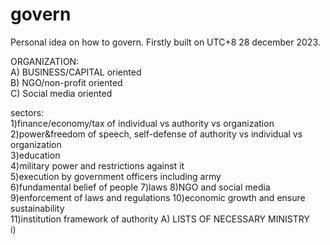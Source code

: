 # govern
  Personal idea on how to govern. Firstly built on UTC+8 28 december 2023.  

ORGANIZATION:   
  A) BUSINESS/CAPITAL oriented   
  B) NGO/non-profit oriented     
  C) Social media oriented  
  
sectors:  
  1)finance/economy/tax of individual vs authority vs organization  
  2)power&freedom of speech, self-defense of authority vs individual vs organization  
  3)education  
  4)military power and restrictions against it  
  5)execution by government officers including army  
  6)fundamental belief of people
  7)laws
  8)NGO and social media
  9)enforcement of laws and regulations
  10)economic growth and ensure sustainability  
  11)institution framework of authority
  A) LISTS OF NECESSARY MINISTRY  
  i) 
  
